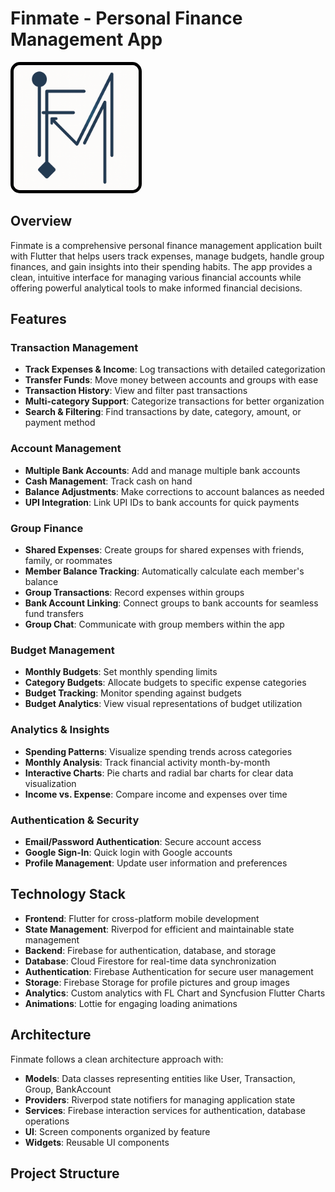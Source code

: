 # Finmate - Personal Finance Management App

<img src="assets/icons/logo-light.png" alt="App Logo" style="border: 5px solid #000; border-radius: 15px; width: 200px; height: auto;">

## Overview

Finmate is a comprehensive personal finance management application built with Flutter that helps users track expenses, manage budgets, handle group finances, and gain insights into their spending habits. The app provides a clean, intuitive interface for managing various financial accounts while offering powerful analytical tools to make informed financial decisions.

## Features

### Transaction Management

- **Track Expenses & Income**: Log transactions with detailed categorization
- **Transfer Funds**: Move money between accounts and groups with ease
- **Transaction History**: View and filter past transactions
- **Multi-category Support**: Categorize transactions for better organization
- **Search & Filtering**: Find transactions by date, category, amount, or payment method

### Account Management

- **Multiple Bank Accounts**: Add and manage multiple bank accounts
- **Cash Management**: Track cash on hand
- **Balance Adjustments**: Make corrections to account balances as needed
- **UPI Integration**: Link UPI IDs to bank accounts for quick payments

### Group Finance

- **Shared Expenses**: Create groups for shared expenses with friends, family, or roommates
- **Member Balance Tracking**: Automatically calculate each member's balance
- **Group Transactions**: Record expenses within groups
- **Bank Account Linking**: Connect groups to bank accounts for seamless fund transfers
- **Group Chat**: Communicate with group members within the app

### Budget Management

- **Monthly Budgets**: Set monthly spending limits
- **Category Budgets**: Allocate budgets to specific expense categories
- **Budget Tracking**: Monitor spending against budgets
- **Budget Analytics**: View visual representations of budget utilization

### Analytics & Insights

- **Spending Patterns**: Visualize spending trends across categories
- **Monthly Analysis**: Track financial activity month-by-month
- **Interactive Charts**: Pie charts and radial bar charts for clear data visualization
- **Income vs. Expense**: Compare income and expenses over time

### Authentication & Security

- **Email/Password Authentication**: Secure account access
- **Google Sign-In**: Quick login with Google accounts
- **Profile Management**: Update user information and preferences

## Technology Stack

- **Frontend**: Flutter for cross-platform mobile development
- **State Management**: Riverpod for efficient and maintainable state management
- **Backend**: Firebase for authentication, database, and storage
- **Database**: Cloud Firestore for real-time data synchronization
- **Authentication**: Firebase Authentication for secure user management
- **Storage**: Firebase Storage for profile pictures and group images
- **Analytics**: Custom analytics with FL Chart and Syncfusion Flutter Charts
- **Animations**: Lottie for engaging loading animations

## Architecture

Finmate follows a clean architecture approach with:

- **Models**: Data classes representing entities like User, Transaction, Group, BankAccount
- **Providers**: Riverpod state notifiers for managing application state
- **Services**: Firebase interaction services for authentication, database operations
- **UI**: Screen components organized by feature
- **Widgets**: Reusable UI components

## Project Structure
